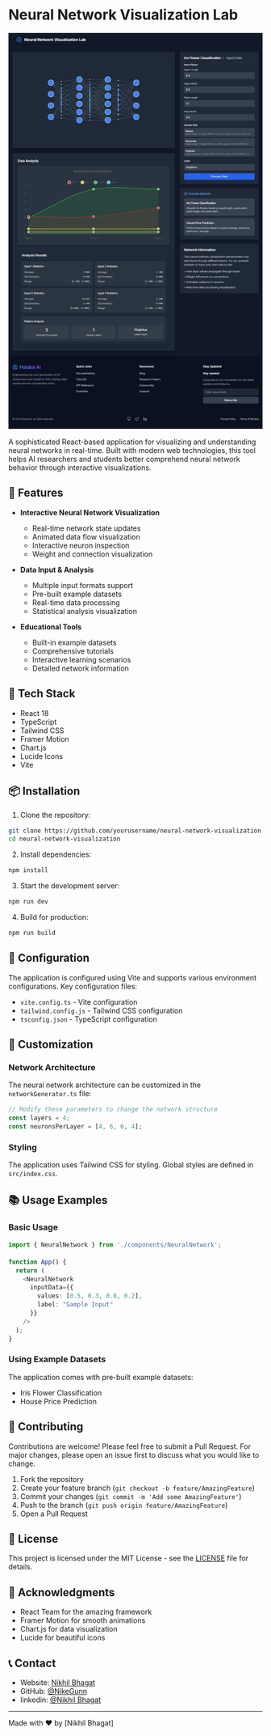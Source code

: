 # Neural Network Visualization Lab

<p align="center">
  <img src="public/preview.png" alt="Neural Network Visualization Lab" width="600"/>
</p>

A sophisticated React-based application for visualizing and understanding neural networks in real-time. Built with modern web technologies, this tool helps AI researchers and students better comprehend neural network behavior through interactive visualizations.

## 🌟 Features

- **Interactive Neural Network Visualization**
  - Real-time network state updates
  - Animated data flow visualization
  - Interactive neuron inspection
  - Weight and connection visualization

- **Data Input & Analysis**
  - Multiple input formats support
  - Pre-built example datasets
  - Real-time data processing
  - Statistical analysis visualization

- **Educational Tools**
  - Built-in example datasets
  - Comprehensive tutorials
  - Interactive learning scenarios
  - Detailed network information

## 🚀 Tech Stack

- React 18
- TypeScript
- Tailwind CSS
- Framer Motion
- Chart.js
- Lucide Icons
- Vite

## 📦 Installation

1. Clone the repository:
```bash
git clone https://github.com/yourusername/neural-network-visualization.git
cd neural-network-visualization
```

2. Install dependencies:
```bash
npm install
```

3. Start the development server:
```bash
npm run dev
```

4. Build for production:
```bash
npm run build
```

## 🔧 Configuration

The application is configured using Vite and supports various environment configurations. Key configuration files:

- `vite.config.ts` - Vite configuration
- `tailwind.config.js` - Tailwind CSS configuration
- `tsconfig.json` - TypeScript configuration

## 🎨 Customization

### Network Architecture

The neural network architecture can be customized in the `networkGenerator.ts` file:

```typescript
// Modify these parameters to change the network structure
const layers = 4;
const neuronsPerLayer = [4, 6, 6, 4];
```

### Styling

The application uses Tailwind CSS for styling. Global styles are defined in `src/index.css`.

## 📚 Usage Examples

### Basic Usage

```typescript
import { NeuralNetwork } from './components/NeuralNetwork';

function App() {
  return (
    <NeuralNetwork
      inputData={{
        values: [0.5, 0.3, 0.8, 0.2],
        label: "Sample Input"
      }}
    />
  );
}
```

### Using Example Datasets

The application comes with pre-built example datasets:
- Iris Flower Classification
- House Price Prediction

## 🤝 Contributing

Contributions are welcome! Please feel free to submit a Pull Request. For major changes, please open an issue first to discuss what you would like to change.

1. Fork the repository
2. Create your feature branch (`git checkout -b feature/AmazingFeature`)
3. Commit your changes (`git commit -m 'Add some AmazingFeature'`)
4. Push to the branch (`git push origin feature/AmazingFeature`)
5. Open a Pull Request

## 📄 License

This project is licensed under the MIT License - see the [LICENSE](LICENSE) file for details.

## 🙏 Acknowledgments

- React Team for the amazing framework
- Framer Motion for smooth animations
- Chart.js for data visualization
- Lucide for beautiful icons

## 📞 Contact

- Website: [Nikhil Bhagat](https://nikhilbhagat.com.np/)
- GitHub: [@NikeGunn](https://github.com/NikeGunn)
- linkedin: [@Nikhil Bhagat](https://www.linkedin.com/in/bhagatnikhil/)

---

Made with ❤️ by [Nikhil Bhagat] 